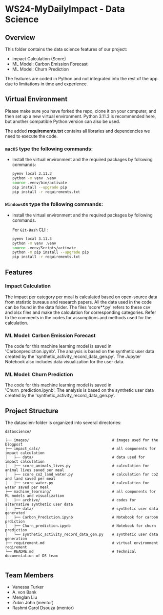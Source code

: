 # WS24-MyDailyImpact - Data Science

## Overview
This folder contains the data science features of our project:
 - Impact Calculation (Score)
 - ML Model: Carbon Emission Forecast
 - ML Model: Churn Prediction

The features are coded in Python and not integrated into the rest of the app due to limitations in time and experience.

## Virtual Environment
Please make sure you have forked the repo, clone it on your computer, and then set up a new virtual environment.
Python 3.11.3 is recommended here, but another compatible Python version can also be used.

The added __requirements.txt__ contains all libraries and dependencies we need to execute the code. 

### **`macOS`** type the following commands: 

- Install the virtual environment and the required packages by following commands:

    ```BASH
    pyenv local 3.11.3
    python -m venv .venv
    source .venv/bin/activate
    pip install --upgrade pip
    pip install -r requirements.txt
    ```
### **`WindowsOS`** type the following commands:

- Install the virtual environment and the required packages by following commands.

    For `Git-Bash` CLI :
  
    ```Bash
    pyenv local 3.11.3
    python -m venv .venv
    source .venv/Scripts/activate
    python -m pip install --upgrade pip
    pip install -r requirements.txt
    ```
## Features
 ### Impact Calculation
 The impact per category per meal is calculated based on open-source data from statistic bureaus and research papers. All the data used in the code can be found in the data folder.
 The files 'score**.py' refers to these csv and xlsx files and make the calculation for corresponding categories. Refer to the comments in the codes for assumptions and methods used for the calculation.
 
 ### ML Model: Carbon Emission Forecast
 The code for this machine learning model is saved in 'Carbonprediction.ipynb'. The analysis is based on the synthetic user data created by the 'synthetic_activity_record_data_gen.py'. The Jupyter Notebook also includes data visualization for the user data. 
 
 ### ML Model: Churn Prediction
 The code for this machine learning model is saved in 'Churn_prediction.ipynb'. The analysis is based on the synthetic user data created by the 'synthetic_activity_record_data_gen.py'.


## Project Structure
The datascien-folder is organized into several directories:
``` 
datascience/

├── images/                                      # images used for the blogpost
├── impact_calc/                                 # all components for impact calculation
│   ├── data/                                    # data used for impact calculation
│   ├── score_animals_lives.py                   # calculation for animal lives saved per meal
│   ├── score_co2_land_water.py                  # calculation for co2 and land saved per meal
│   ├── score_water.py                           # calculation for water saved per meal
├── machine_learning/                            # all components for ML models and visualization
│   ├── archive/                                 # codes for alternative synthetic user data
│   ├── data/                                    # synthetic user data generated 
│   ├── Carbon_Prediction.ipynb                  # Notebook for carbon prdiction
│   ├── Churn_prediction.ipynb                   # Notebook for churn prediction
│   └── synthetic_activity_record_data_gen.py    # synthetic user data generation
├── requirement.md                               # virtual environment reqirement
└── README.md                                    # Technical documentation of DS team 


```


## Team Members
- Vanessa Turker
- A. von Bank
- Menglan Liu
- Zubin John (mentor)
- Rashmi Carol Dsouza (mentor)
